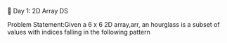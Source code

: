 📌 Day 1: 2D Array DS

Problem Statement:Given a 6 x 6 2D array,arr, an hourglass is a subset of values with indices falling in the following pattern
